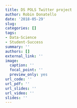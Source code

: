 ```yaml
---
title: DS POLS Twitter project
author: Robin Donatello
date: '2018-05-29'
slug: 
categories: []
tags:
- Data-Science
- Student-Success
summary: ''
authors: []
external_link: ''
image:
  caption: ''
  focal_point: ''
  preview_only: yes
url_code: ''
url_pdf: ''
url_slides: ''
url_video: ''
slides: ''
---
```



